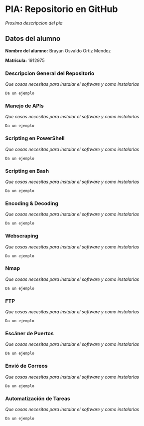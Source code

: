 # PIA: Repositorio en GitHub

_Proxima descripcion del pia_

## Datos del alumno
**Nombre del alumno:** Brayan Osvaldo Ortiz Mendez

**Matricula:** 1912975

### Descripcion General del Repositorio

_Que cosas necesitas para instalar el software y como instalarlas_

```
Da un ejemplo
```

### Manejo de APIs

_Que cosas necesitas para instalar el software y como instalarlas_

```
Da un ejemplo
```

### Scripting en PowerShell

_Que cosas necesitas para instalar el software y como instalarlas_

```
Da un ejemplo
```

### Scripting en Bash

_Que cosas necesitas para instalar el software y como instalarlas_

```
Da un ejemplo
```

### Encoding & Decoding

_Que cosas necesitas para instalar el software y como instalarlas_

```
Da un ejemplo
```

### Webscraping

_Que cosas necesitas para instalar el software y como instalarlas_

```
Da un ejemplo
```

### Nmap

_Que cosas necesitas para instalar el software y como instalarlas_

```
Da un ejemplo
```
### FTP

_Que cosas necesitas para instalar el software y como instalarlas_

```
Da un ejemplo
```
### Escáner de Puertos

_Que cosas necesitas para instalar el software y como instalarlas_

```
Da un ejemplo
```
### Envió de Correos

_Que cosas necesitas para instalar el software y como instalarlas_

```
Da un ejemplo
```
### Automatización de Tareas

_Que cosas necesitas para instalar el software y como instalarlas_

```
Da un ejemplo
```
